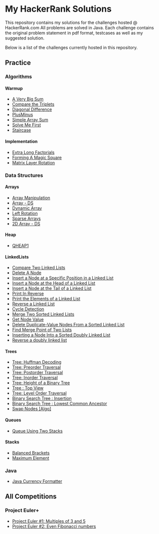 # My HackerRank Solutions

This repository contains my solutions for the challenges hosted @ HackerRank.com
All problems are solved in Java.
Each challenge contains the original problem statement in pdf format, testcases as well as my suggested solution.

Below is a list of the challenges currently hosted in this repository.

## Practice
### Algorithms
#### Warmup
- [A Very Big Sum](https://www.hackerrank.com/challenges/a-very-big-sum)
- [Compare the Triplets](https://www.hackerrank.com/challenges/compare-the-triplets)
- [Diagonal Difference](https://www.hackerrank.com/challenges/diagonal-difference)
- [PlusMinus](https://www.hackerrank.com/challenges/plus-minus)
- [Simple Array Sum](https://www.hackerrank.com/challenges/simple-array-sum)
- [Solve Me First](https://www.hackerrank.com/challenges/solve-me-first)
- [Staircase](https://www.hackerrank.com/challenges/staircase)

#### Implementation
- [Extra Long Factorials](https://www.hackerrank.com/challenges/extra-long-factorials)
- [Forming A Magic Square](https://www.hackerrank.com/challenges/magic-square-forming)
- [Matrix Layer Rotation](https://www.hackerrank.com/challenges/matrix-rotation-algo)

### Data Structures
#### Arrays
- [Array Manipulation](https://www.hackerrank.com/challenges/crush)
- [Array - DS](https://www.hackerrank.com/challenges/arrays-ds)
- [Dynamic Array](https://www.hackerrank.com/challenges/dynamic-array)
- [Left Rotation](https://www.hackerrank.com/challenges/array-left-rotation)
- [Sparse Arrays](https://www.hackerrank.com/challenges/sparse-arrays)
- [2D Array - DS](https://www.hackerrank.com/challenges/2d-array)

#### Heap
- [QHEAP1](https://www.hackerrank.com/challenges/qheap1)

#### LinkedLists
- [Compare Two Linked Lists](https://www.hackerrank.com/challenges/compare-two-linked-lists)
- [Delete A Node](https://www.hackerrank.com/challenges/delete-a-node-from-a-linked-list)
- [Insert a Node at a Specific Position in a Linked List](https://www.hackerrank.com/challenges/insert-a-node-at-a-specific-position-in-a-linked-list)
- [Insert a Node at the Head of a Linked List](https://www.hackerrank.com/challenges/insert-a-node-at-the-head-of-a-linked-list)
- [Insert a Node at the Tail of a Linked List](https://www.hackerrank.com/challenges/insert-a-node-at-the-tail-of-a-linked-list)
- [Print In Reverse](https://www.hackerrank.com/challenges/print-the-elements-of-a-linked-list-in-reverse)
- [Print the Elements of a Linked List](https://www.hackerrank.com/challenges/print-the-elements-of-a-linked-list)
- [Reverse a Linked List](https://www.hackerrank.com/challenges/reverse-a-linked-list)
- [Cycle Detection](https://www.hackerrank.com/challenges/detect-whether-a-linked-list-contains-a-cycle)
- [Merge Two Sorted Linked Lists](https://www.hackerrank.com/challenges/merge-two-sorted-linked-lists)
- [Get Node Value](https://www.hackerrank.com/challenges/get-the-value-of-the-node-at-a-specific-position-from-the-tail)
- [Delete Duplicate-Value Nodes From a Sorted Linked List](https://www.hackerrank.com/challenges/delete-duplicate-value-nodes-from-a-sorted-linked-list)
- [Find Merge Point of Two Lists](https://www.hackerrank.com/challenges/find-the-merge-point-of-two-joined-linked-lists)
- [Inserting a Node Into a Sorted Doubly Linked List](https://www.hackerrank.com/challenges/insert-a-node-into-a-sorted-doubly-linked-list)
- [Reverse a doubly linked list](https://www.hackerrank.com/challenges/reverse-a-doubly-linked-list)

#### Trees
- [Tree: Huffman Decoding](https://www.hackerrank.com/challenges/tree-huffman-decoding)
- [Tree: Preorder Traversal](https://www.hackerrank.com/challenges/tree-preorder-traversal)
- [Tree: Postorder Traversal](https://www.hackerrank.com/challenges/tree-postorder-traversal)
- [Tree: Inorder Traversal](https://www.hackerrank.com/challenges/tree-inorder-traversal)
- [Tree: Height of a Binary Tree](https://www.hackerrank.com/challenges/tree-height-of-a-binary-tree)
- [Tree : Top View](https://www.hackerrank.com/challenges/tree-top-view)
- [Tree: Level Order Traversal](https://www.hackerrank.com/challenges/tree-level-order-traversal)
- [Binary Search Tree : Insertion](https://www.hackerrank.com/challenges/binary-search-tree-insertion)
- [Binary Search Tree : Lowest Common Ancestor](https://www.hackerrank.com/challenges/binary-search-tree-lowest-common-ancestor)
- [Swap Nodes \[Algo\]](https://www.hackerrank.com/challenges/swap-nodes-algo)


#### Queues
- [Queue Using Two Stacks](https://www.hackerrank.com/challenges/queue-using-two-stacks)

#### Stacks
- [Balanced Brackets](https://www.hackerrank.com/challenges/balanced-brackets)
- [Maximum Element](https://www.hackerrank.com/challenges/maximum-element)

### Java
- [Java Currency Formatter](https://www.hackerrank.com/challenges/java-currency-formatter)


## All Competitions

### Project Euler+ 
- [Project Euler #1: Multiples of 3 and 5](https://www.hackerrank.com/contests/projecteuler/challenges/euler001)
- [Project Euler #2: Even Fibonacci numbers](https://www.hackerrank.com/contests/projecteuler/challenges/euler002)

